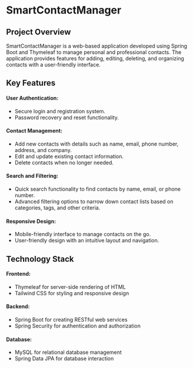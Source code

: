 # SmartContactManager

## Project Overview
SmartContactManager is a web-based application developed using Spring Boot and Thymeleaf to manage personal and professional contacts. The application provides features for adding, editing, deleting, and organizing contacts with a user-friendly interface.

## Key Features

#### User Authentication:
- Secure login and registration system.
- Password recovery and reset functionality.

#### Contact Management:
- Add new contacts with details such as name, email, phone number, address, and company.
- Edit and update existing contact information.
- Delete contacts when no longer needed.

#### Search and Filtering:
- Quick search functionality to find contacts by name, email, or phone number.
- Advanced filtering options to narrow down contact lists based on categories, tags, and other criteria.

#### Responsive Design:
- Mobile-friendly interface to manage contacts on the go.
- User-friendly design with an intuitive layout and navigation.


## Technology Stack

#### Frontend:
- Thymeleaf for server-side rendering of HTML
- Tailwind CSS for styling and responsive design

#### Backend:
- Spring Boot for creating RESTful web services
- Spring Security for authentication and authorization

#### Database:
- MySQL for relational database management
- Spring Data JPA for database interaction
